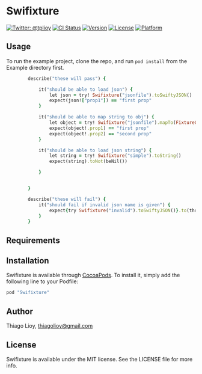 # Swifixture

[![Twitter: @tplioy](https://img.shields.io/badge/contact-@tplioy-blue.svg?style=flat)](https://twitter.com/tplioy)
[![CI Status](http://img.shields.io/travis/thiagolioy/Swifixture.svg?style=flat)](https://travis-ci.org/thiagolioy/Swifixture)
[![Version](https://img.shields.io/cocoapods/v/Swifixture.svg?style=flat)](http://cocoapods.org/pods/Swifixture)
[![License](https://img.shields.io/cocoapods/l/Swifixture.svg?style=flat)](http://cocoapods.org/pods/Swifixture)
[![Platform](https://img.shields.io/cocoapods/p/Swifixture.svg?style=flat)](http://cocoapods.org/pods/Swifixture)

## Usage

To run the example project, clone the repo, and run `pod install` from the Example directory first.

```ruby
        describe("these will pass") {

            it("should be able to load json") {
                let json = try! Swifixture("jsonfile").toSwiftyJSON()
                expect(json!["prop1"]) == "first prop"
            }

            it("should be able to map string to obj") {
                let object = try! Swifixture("jsonfile").mapTo(FixtureObjectMapper)
                expect(object!.prop1) == "first prop"
                expect(object!.prop2) == "second prop"
            }

            it("should be able to load json string") {
                let string = try! Swifixture("simple").toString()
                expect(string).toNot(beNil())

            }


        }

        describe("these will fail") {
            it("should fail if invalid json name is given") {
                expect{try Swifixture("invalid").toSwiftyJSON()}.to(throwError())
            }
        }
```

## Requirements

## Installation

Swifixture is available through [CocoaPods](http://cocoapods.org). To install
it, simply add the following line to your Podfile:

```ruby
pod "Swifixture"
```

## Author

Thiago Lioy, thiagolioy@gmail.com

## License

Swifixture is available under the MIT license. See the LICENSE file for more info.
